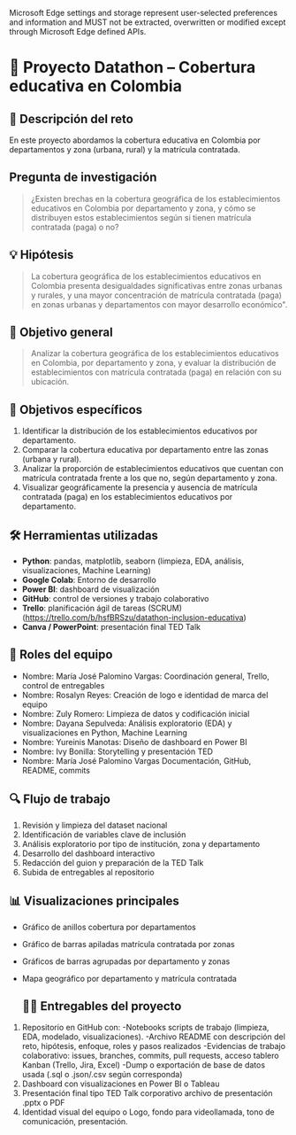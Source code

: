Microsoft Edge settings and storage represent user-selected preferences and information and MUST not be extracted, overwritten or modified except through Microsoft Edge defined APIs.

# 📘 Proyecto Datathon – Cobertura educativa en Colombia

## 🎯 Descripción del reto

En este proyecto abordamos la cobertura educativa en Colombia por departamentos y zona (urbana, rural) y la matrícula contratada.

## Pregunta de investigación

> ¿Existen brechas en la cobertura geográfica de los establecimientos educativos en Colombia por departamento y zona, y cómo se distribuyen estos establecimientos según si tienen matrícula contratada (paga) o no?

## 💡 Hipótesis

> La cobertura geográfica de los establecimientos educativos en Colombia presenta desigualdades significativas entre zonas urbanas y rurales, y una mayor concentración de matrícula contratada (paga) en zonas urbanas y departamentos con mayor desarrollo económico".

## 🧭 Objetivo general

> Analizar la cobertura geográfica de los establecimientos educativos en Colombia, por departamento y zona, y evaluar la distribución de establecimientos con matrícula contratada (paga) en relación con su ubicación.

## 🎯 Objetivos específicos

1) Identificar la distribución de los establecimientos educativos por departamento.
2) Comparar la cobertura educativa por departamento entre las zonas (urbana y rural).
3) Analizar la proporción de establecimientos educativos que cuentan con matrícula contratada frente a los que no, según departamento y zona. 
4) Visualizar geográficamente la presencia y ausencia de matrícula contratada (paga) en los establecimientos educativos por departamento.

## 🛠️ Herramientas utilizadas

- **Python**: pandas, matplotlib, seaborn (limpieza, EDA, análisis, visualizaciones, Machine Learning)
- **Google Colab**: Entorno de desarrollo
- **Power BI**: dashboard de visualización
- **GitHub**: control de versiones y trabajo colaborativo
- **Trello**: planificación ágil de tareas (SCRUM) (https://trello.com/b/hsfBRSzu/datathon-inclusion-educativa)
- **Canva / PowerPoint**: presentación final TED Talk

## 👥 Roles del equipo

- Nombre: María José Palomino Vargas: Coordinación general, Trello, control de entregables
- Nombre: Rosalyn Reyes: Creación de logo e identidad de marca del equipo 
- Nombre: Zuly Romero: Limpieza de datos y codificación inicial
- Nombre: Dayana Sepulveda: Análisis exploratorio (EDA) y visualizaciones en Python, Machine Learning
- Nombre: Yureinis Manotas: Diseño de dashboard en Power BI
- Nombre: Ivy Bonilla: Storytelling y presentación TED
- Nombre: María José Palomino Vargas Documentación, GitHub, README, commits

## 🔍 Flujo de trabajo

1. Revisión y limpieza del dataset nacional
2. Identificación de variables clave de inclusión
3. Análisis exploratorio por tipo de institución, zona y departamento
4. Desarrollo del dashboard interactivo
5. Redacción del guion y preparación de la TED Talk
6. Subida de entregables al repositorio

## 📊 Visualizaciones principales

- Gráfico de anillos cobertura por departamentos
- Gráfico de barras apiladas matrícula contratada por zonas
- Gráficos de barras agrupadas por departamento y zonas
- Mapa geográfico por departamento y matrícula contratada

  ## 📄✅ Entregables del proyecto
1. Repositorio en GitHub con:
    -Notebooks scripts de trabajo (limpieza, EDA, modelado, visualizaciones).
    -Archivo README con descripción del reto, hipótesis, enfoque, roles y pasos realizados
    -Evidencias de trabajo colaborativo: issues, branches, commits, pull requests, acceso tablero Kanban (Trello, Jira, Excel)
    -Dump o exportación de base de datos usada (.sql o .json/.csv según corresponda)
2. Dashboard con visualizaciones en Power BI o Tableau
4. Presentación final tipo TED Talk corporativo archivo de presentación .pptx o PDF
5. Identidad visual del equipo o Logo, fondo para videollamada, tono de comunicación, presentación.






